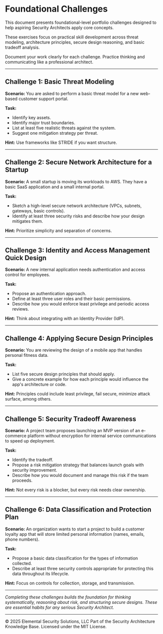 # Foundational Challenges

This document presents foundational-level portfolio challenges designed to help aspiring Security Architects apply core concepts.

These exercises focus on practical skill development across threat modeling, architecture principles, secure design reasoning, and basic tradeoff analysis.

Document your work clearly for each challenge. Practice thinking and communicating like a professional architect.

---

## Challenge 1: Basic Threat Modeling

**Scenario:**
You are asked to perform a basic threat model for a new web-based customer support portal.

**Task:**
- Identify key assets.
- Identify major trust boundaries.
- List at least five realistic threats against the system.
- Suggest one mitigation strategy per threat.

**Hint:** Use frameworks like STRIDE if you want structure.

---

## Challenge 2: Secure Network Architecture for a Startup

**Scenario:**
A small startup is moving its workloads to AWS. They have a basic SaaS application and a small internal portal.

**Task:**
- Sketch a high-level secure network architecture (VPCs, subnets, gateways, basic controls).
- Identify at least three security risks and describe how your design mitigates them.

**Hint:** Prioritize simplicity and separation of concerns.

---

## Challenge 3: Identity and Access Management Quick Design

**Scenario:**
A new internal application needs authentication and access control for employees.

**Task:**
- Propose an authentication approach.
- Define at least three user roles and their basic permissions.
- Describe how you would enforce least privilege and periodic access reviews.

**Hint:** Think about integrating with an Identity Provider (IdP).

---

## Challenge 4: Applying Secure Design Principles

**Scenario:**
You are reviewing the design of a mobile app that handles personal fitness data.

**Task:**
- List five secure design principles that should apply.
- Give a concrete example for how each principle would influence the app's architecture or code.

**Hint:** Principles could include least privilege, fail secure, minimize attack surface, among others.

---

## Challenge 5: Security Tradeoff Awareness

**Scenario:**
A project team proposes launching an MVP version of an e-commerce platform without encryption for internal service communications to speed up deployment.

**Task:**
- Identify the tradeoff.
- Propose a risk mitigation strategy that balances launch goals with security improvement.
- Describe how you would document and manage this risk if the team proceeds.

**Hint:** Not every risk is a blocker, but every risk needs clear ownership.

---

## Challenge 6: Data Classification and Protection Plan

**Scenario:**
An organization wants to start a project to build a customer loyalty app that will store limited personal information (names, emails, phone numbers).

**Task:**
- Propose a basic data classification for the types of information collected.
- Describe at least three security controls appropriate for protecting this data throughout its lifecycle.

**Hint:** Focus on controls for collection, storage, and transmission.

---

*Completing these challenges builds the foundation for thinking systematically, reasoning about risk, and structuring secure designs. These are essential habits for any serious Security Architect.*



---
© 2025 Elemental Security Solutions, LLC
Part of the Security Architecture Knowledge Base.
Licensed under the MIT License.
